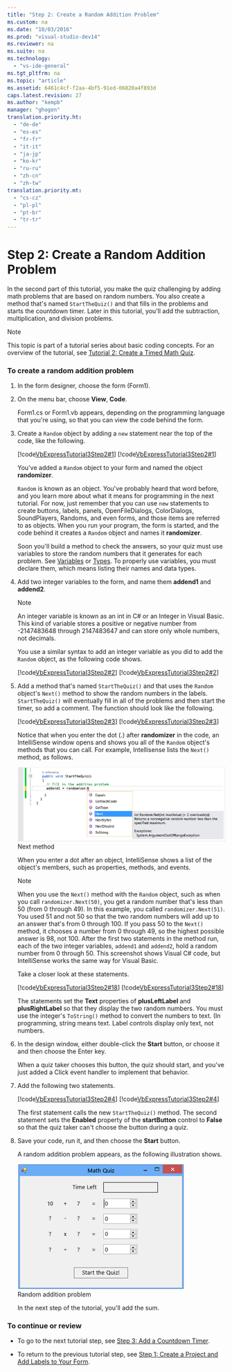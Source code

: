 ```yaml
---
title: "Step 2: Create a Random Addition Problem"
ms.custom: na
ms.date: "10/03/2016"
ms.prod: "visual-studio-dev14"
ms.reviewer: na
ms.suite: na
ms.technology: 
  - "vs-ide-general"
ms.tgt_pltfrm: na
ms.topic: "article"
ms.assetid: 6461c4cf-f2aa-4bf5-91ed-06820a4f893d
caps.latest.revision: 27
ms.author: "kempb"
manager: "ghogen"
translation.priority.ht: 
  - "de-de"
  - "es-es"
  - "fr-fr"
  - "it-it"
  - "ja-jp"
  - "ko-kr"
  - "ru-ru"
  - "zh-cn"
  - "zh-tw"
translation.priority.mt: 
  - "cs-cz"
  - "pl-pl"
  - "pt-br"
  - "tr-tr"
---
```

# Step 2: Create a Random Addition Problem
In the second part of this tutorial, you make the quiz challenging by adding math problems that are based on random numbers. You also create a method that's named `StartTheQuiz()` and that fills in the problems and starts the countdown timer. Later in this tutorial, you'll add the subtraction, multiplication, and division problems.  
  
> [!NOTE]
>  This topic is part of a tutorial series about basic coding concepts. For an overview of the tutorial, see [Tutorial 2: Create a Timed Math Quiz](../ide/tutorial-2--create-a-timed-math-quiz.md).  
  
### To create a random addition problem  
  
1.  In the form designer, choose the form (Form1).  
  
2.  On the menu bar, choose **View**, **Code**.  
  
     Form1.cs or Form1.vb appears, depending on the programming language that you're using, so that you can view the code behind the form.  
  
3.  Create a `Random` object by adding a `new` statement near the top of the code, like the following.  
  
     [!code[VbExpressTutorial3Step2#1](../ide/codesnippet/CSharp/step-2--create-a-random-addition-problem_1.cs)]
[!code[VbExpressTutorial3Step2#1](../ide/codesnippet/VisualBasic/step-2--create-a-random-addition-problem_1.vb)]  
  
     You've added a `Random` object to your form and named the object **randomizer**.  
  
     `Random` is known as an object. You've probably heard that word before, and you learn more about what it means for programming in the next tutorial. For now, just remember that you can use `new` statements to create buttons, labels, panels, OpenFileDialogs, ColorDialogs, SoundPlayers, Randoms, and even forms, and those items are referred to as objects. When you run your program, the form is started, and the code behind it creates a `Random` object and names it **randomizer**.  
  
     Soon you'll build a method to check the answers, so your quiz must use variables to store the random numbers that it generates for each problem. See [Variables](../Topic/Variables%20in%20Visual%20Basic.md) or [Types](../Topic/Types%20\(C%23%20Programming%20Guide\).md). To properly use variables, you must declare them, which means listing their names and data types.  
  
4.  Add two integer variables to the form, and name them **addend1** and **addend2**.  
  
    > [!NOTE]
    >  An integer variable is known as an int in C# or an Integer in Visual Basic. This kind of variable stores a positive or negative number from -2147483648 through 2147483647 and can store only whole numbers, not decimals.  
  
     You use a similar syntax to add an integer variable as you did to add the `Random` object, as the following code shows.  
  
     [!code[VbExpressTutorial3Step2#2](../ide/codesnippet/CSharp/step-2--create-a-random-addition-problem_2.cs)]
[!code[VbExpressTutorial3Step2#2](../ide/codesnippet/VisualBasic/step-2--create-a-random-addition-problem_2.vb)]  
  
5.  Add a method that's named `StartTheQuiz()` and that uses the `Random` object's `Next()` method to show the random numbers in the labels. `StartTheQuiz()` will eventually fill in all of the problems and then start the timer, so add a comment. The function should look like the following.  
  
     [!code[VbExpressTutorial3Step2#3](../ide/codesnippet/CSharp/step-2--create-a-random-addition-problem_3.cs)]
[!code[VbExpressTutorial3Step2#3](../ide/codesnippet/VisualBasic/step-2--create-a-random-addition-problem_3.vb)]  
  
     Notice that when you enter the dot (.) after **randomizer** in the code, an IntelliSense window opens and shows you all of the `Random` object's methods that you can call. For example, Intellisense lists the `Next()` method, as follows.  
  
     ![Next method](../ide/media/express_randomwhite.png "Express_RandomWhite")  
Next method  
  
     When you enter a dot after an object, IntelliSense shows a list of the object's members, such as properties, methods, and events.  
  
    > [!NOTE]
    >  When you use the `Next()` method with the `Random` object, such as when you call `randomizer.Next(50)`, you get a random number that's less than 50 (from 0 through 49). In this example, you called `randomizer.Next(51)`. You used 51 and not 50 so that the two random numbers will add up to an answer that's from 0 through 100. If you pass 50 to the `Next()` method, it chooses a number from 0 through 49, so the highest possible answer is 98, not 100. After the first two statements in the method run, each of the two integer variables, `addend1` and `addend2`, hold a random number from 0 through 50. This screenshot shows Visual C# code, but IntelliSense works the same way for Visual Basic.  
  
     Take a closer look at these statements.  
  
     [!code[VbExpressTutorial3Step2#18](../ide/codesnippet/CSharp/step-2--create-a-random-addition-problem_4.cs)]
[!code[VbExpressTutorial3Step2#18](../ide/codesnippet/VisualBasic/step-2--create-a-random-addition-problem_4.vb)]  
  
     The statements set the **Text** properties of **plusLeftLabel** and **plusRightLabel** so that they display the two random numbers. You must use the integer's `ToString()` method to convert the numbers to text. (In programming, string means text. Label controls display only text, not numbers.  
  
6.  In the design window, either double-click the **Start** button, or choose it and then choose the Enter key.  
  
     When a quiz taker chooses this button, the quiz should start, and you've just added a Click event handler to implement that behavior.  
  
7.  Add the following two statements.  
  
     [!code[VbExpressTutorial3Step2#4](../ide/codesnippet/CSharp/step-2--create-a-random-addition-problem_5.cs)]
[!code[VbExpressTutorial3Step2#4](../ide/codesnippet/VisualBasic/step-2--create-a-random-addition-problem_5.vb)]  
  
     The first statement calls the new `StartTheQuiz()` method. The second statement sets the **Enabled** property of the **startButton** control to **False** so that the quiz taker can't choose the button during a quiz.  
  
8.  Save your code, run it, and then choose the **Start** button.  
  
     A random addition problem appears, as the following illustration shows.  
  
     ![Random addition problem](../ide/media/express_additionproblem.png "Express_AdditionProblem")  
Random addition problem  
  
     In the next step of the tutorial, you'll add the sum.  
  
### To continue or review  
  
-   To go to the next tutorial step, see [Step 3: Add a Countdown Timer](../ide/step-3--add-a-countdown-timer.md).  
  
-   To return to the previous tutorial step, see [Step 1: Create a Project and Add Labels to Your Form](../ide/step-1--create-a-project-and-add-labels-to-your-form.md).